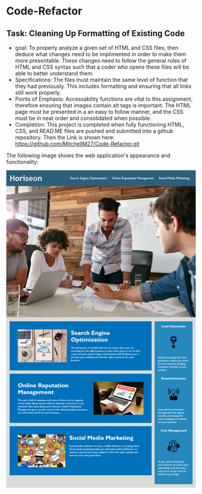 # Code-Refactor

## Task: Cleaning Up Formatting of Existing Code
* goal: To properly analyze a given set of HTML and CSS files, then deduce what changes need to be implimented in order to make them more presentable. These changes need to follow the general rules of HTML and CSS syntax such that a coder who opens these files will be able to better understand them. 
* Specifications: The files must maintain the same level of function that they had previously. This includes formatting and ensuring that all links still work properly. 
* Points of Emphasis: Accessability functions are vital to this assignment, therefore ensuring that images contain alt tags is important. The HTML page must be presented in a an easy to follow manner, and the CSS must be in neat order and consolidated when possible. 
* Completion: This project is completed when fully functioning HTML, CSS, and READ.ME files are pushed and submitted into a github repository. Then the Link is shown here: https://github.com/MitchellM27/Code-Refactor.git

The following image shows the web application's appearance and functionality:

![The Horiseon webpage includes a navigation bar, a header image, and cards with text and images at the bottom of the page.](./images/01-html-css-git-homework-demo.png)